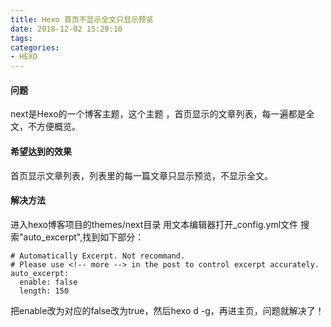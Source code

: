 ```yaml
---
title: Hexo 首页不显示全文只显示预览
date: 2018-12-02 15:29:10
tags:
categories:
- HEXO
---
```

#### 问题
next是Hexo的一个博客主题，这个主题 ，首页显示的文章列表，每一遍都是全文，不方便概览。

#### 希望达到的效果
首页显示文章列表，列表里的每一篇文章只显示预览，不显示全文。

#### 解决方法

进入hexo博客项目的themes/next目录
用文本编辑器打开_config.yml文件
搜索"auto_excerpt",找到如下部分：

```
# Automatically Excerpt. Not recommand.
# Please use <!-- more --> in the post to control excerpt accurately.
auto_excerpt:
  enable: false
  length: 150
```

把enable改为对应的false改为true，然后hexo d -g，再进主页，问题就解决了！